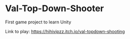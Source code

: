 # Val-Top-Down-Shooter
First game project to learn Unity

Link to play: https://hihivipzz.itch.io/val-topdown-shooting
